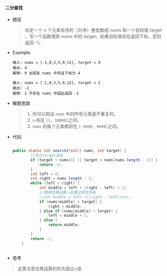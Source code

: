 #### 二分查找

- 题目

  > 给定一个 n 个元素有序的（升序）整型数组 nums 和一个目标值 target  ，写一个函数搜索 nums 中的 target，如果目标值存在返回下标，否则返回 -1。
  >
  
- Example

  ```
  输入: nums = [-1,0,3,5,9,12], target = 9
  输出: 4
  解释: 9 出现在 nums 中并且下标为 4
  ```

  ```
  输入: nums = [-1,0,3,5,9,12], target = 2
  输出: -1
  解释: 2 不存在 nums 中因此返回 -1
  ```

- 解题思路

  > 1. 你可以假设 `nums` 中的所有元素是不重复的。
  > 2. `n` 将在 `[1, 10000]`之间。
  > 3. `nums` 的每个元素都将在 `[-9999, 9999]`之间。

- 代码

  ```java
  
  public static int search2(int[] nums, int target) {
          //防止target溢出
          if (target < nums[0] || target > nums[nums.length - 1]) {
              return -1;
          }
          int left = 0;
          int right = nums.length - 1;
          while (left < right) {
              int middle = left + (right - left) / 2;
              //使用位移运算一定要注意优先级
              //int middle = left +((right - left)>>1);
              if (nums[middle] > target) {
                  right = middle;
              } else if (nums[middle] < target) {
                  left = middle + 1;
              } else {
                  return middle;
              }
          }
          return -1;
      }
  
  
  
  ```

- 思考

> 这里注意位移运算的优先级比+低